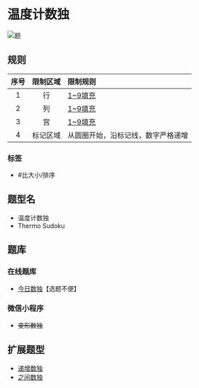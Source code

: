 # 温度计数独
<!-- START doctoc generated TOC please keep comment here to allow auto update -->
<!-- DON'T EDIT THIS SECTION, INSTEAD RE-RUN doctoc TO UPDATE -->

<!-- END doctoc generated TOC please keep comment here to allow auto update -->

![题](https://www.gmpuzzles.com/images/blog/GM-Thermo-Ex.png)

## 规则

| 序号  | 限制区域 | 限制规则              |
|:---:|:----:|:------------------|
|  1  |  行   | [1~9填充]           |
|  2  |  列   | [1~9填充]           |
|  3  |  宫   | [1~9填充]           |
|  4  | 标记区域 | 从圆圈开始，沿标记线，数字严格递增 |

### 标签

- #比大小/排序

## 题型名

- 温度计数独
- Thermo Sudoku

## 题库

### 在线题库

- [今日数独]【选题不便】

### 微信小程序

- ~~变形数独~~

## 扩展题型

- [递增数独](递增数独.md)
- [之间数独](之间数独.md)

[1~9填充]: ../../../rules/rules.md#1to9填充

[今日数独]: https://cn.sudoku.today/g-thermo-sudoku/
